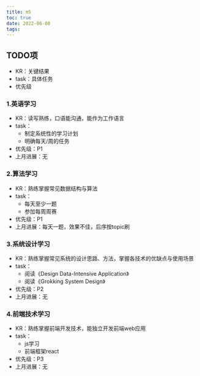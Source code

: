 ```yaml
---
title: m5
toc: true
date: 2022-06-08
tags:
---
```


## TODO项

- KR：关键结果
- task：具体任务
- 优先级

### 1.英语学习

- KR：读写熟练，口语能沟通，能作为工作语言
- task：
  - 制定系统性的学习计划
  - 明确每天/周的任务
- 优先级：P1
- 上月进展：无

### 2.算法学习

- KR：熟练掌握常见数据结构与算法
- task：
  - 每天至少一题
  - 参加每周周赛
- 优先级：P1
- 上月进展：每天一题，效果不佳，后序按topic刷

### 3.系统设计学习

- KR：熟练掌握常见系统的设计思路、方法，掌握各技术的优缺点与使用场景
- task：
  - 阅读《Design Data-Intensive Application》
  - 阅读《Grokking System Design》
- 优先级：P2
- 上月进展：无

### 4.前端技术学习

- KR：熟练掌握前端开发技术，能独立开发前端web应用
- task：
  - js学习
  - 前端框架react
- 优先级：P3
- 上月进展：无
